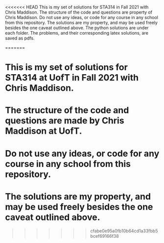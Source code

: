 <<<<<<< HEAD
This is my set of solutions for STA314 in Fall 2021 with Chris Maddison. 
The structure of the code and questions are property of Chris Maddison.
Do not use any ideas, or code for any course in any school from this repository.
The solutions are my property, and may be used freely besides the one caveat outlined above.
The python solutions are under each folder.
The problems, and their corresponding latex solutions, are saved as pdfs. 

=======
# This is my set of solutions for STA314 at UofT in Fall 2021 with Chris Maddison. 
# The structure of the code and questions are made by Chris Maddison at UofT.
# Do not use any ideas, or code for any course in any school from this repository.
# The solutions are my property, and may be used freely besides the one caveat outlined above.
>>>>>>> cfabe0e95a0fb10b64cd1a33fbb5bcef69166f38
